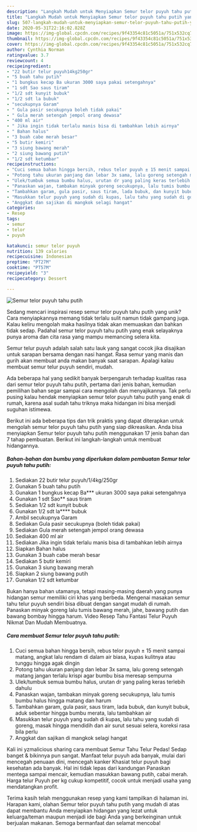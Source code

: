 ```yaml
---
description: "Langkah Mudah untuk Menyiapkan Semur telor puyuh tahu putih yang Menggugah Selera"
title: "Langkah Mudah untuk Menyiapkan Semur telor puyuh tahu putih yang Menggugah Selera"
slug: 507-langkah-mudah-untuk-menyiapkan-semur-telor-puyuh-tahu-putih-yang-menggugah-selera
date: 2020-05-31T22:16:02.828Z
image: https://img-global.cpcdn.com/recipes/9f43354c81c5051a/751x532cq70/semur-telor-puyuh-tahu-putih-foto-resep-utama.jpg
thumbnail: https://img-global.cpcdn.com/recipes/9f43354c81c5051a/751x532cq70/semur-telor-puyuh-tahu-putih-foto-resep-utama.jpg
cover: https://img-global.cpcdn.com/recipes/9f43354c81c5051a/751x532cq70/semur-telor-puyuh-tahu-putih-foto-resep-utama.jpg
author: Cynthia Norman
ratingvalue: 3.7
reviewcount: 4
recipeingredient:
- "22 butir telur puyuh14kg250gr"
- "5 buah tahu putih"
- "1 bungkus kecap Ba ukuran 3000 saya pakai setengahnya"
- "1 sdt Sao saus tiram"
- "1/2 sdt kunyit bubuk"
- "1/2 sdt la bubuk"
- "secukupnya Garam"
- " Gula pasir secukupnya boleh tidak pakai"
- " Gula merah setengah jempol orang dewasa"
- "400 ml air"
- " Jika ingin tidak terlalu manis bisa di tambahkan lebih airnya"
- " Bahan halus"
- "3 buah cabe merah besar"
- "5 butir kemiri"
- "3 siung bawang merah"
- "2 siung bawang putih"
- "1/2 sdt ketumbar"
recipeinstructions:
- "Cuci semua bahan hingga bersih, rebus telor puyuh ± 15 menit sampai matang, angkat lalu rendam di dalam air biasa, kupas kulitnya atau tunggu hingga agak dingin"
- "Potong tahu ukuran panjang dan lebar 3x sama, lalu goreng setengah matang jangan terlalu krispi agar bumbu bisa meresap sempurna"
- "Ulek/tumbuk semua bumbu halus, urutan dr yang paling keras terlebih dahulu"
- "Panaskan wajan, tambakan minyak goreng secukupnya, lalu tumis bumbu halus hingga matang dan harum"
- "Tambahkan garam, gula pasir, saus tiram, lada bubuk, dan kunyit bubuk, aduk sebentar hingga bumbu merata, lalu tambahkan air"
- "Masukkan telur puyuh yang sudah di kupas, lalu tahu yang sudah di goreng, masak hingga mendidih dan air surut sesuai selera, koreksi rasa bila perlu"
- "Anggkat dan sajikan di mangkok selagi hangat"
categories:
- Resep
tags:
- semur
- telor
- puyuh

katakunci: semur telor puyuh 
nutrition: 139 calories
recipecuisine: Indonesian
preptime: "PT27M"
cooktime: "PT57M"
recipeyield: "3"
recipecategory: Dessert

---
```



![Semur telor puyuh tahu putih](https://img-global.cpcdn.com/recipes/9f43354c81c5051a/751x532cq70/semur-telor-puyuh-tahu-putih-foto-resep-utama.jpg)

Sedang mencari inspirasi resep semur telor puyuh tahu putih yang unik? Cara menyiapkannya memang tidak terlalu sulit namun tidak gampang juga. Kalau keliru mengolah maka hasilnya tidak akan memuaskan dan bahkan tidak sedap. Padahal semur telor puyuh tahu putih yang enak selayaknya punya aroma dan cita rasa yang mampu memancing selera kita.

Semur telur puyuh adalah salah satu lauk yang sangat cocok jika disajikan untuk sarapan bersama dengan nasi hangat. Rasa semur yang manis dan gurih akan membuat anda makan banyak saat sarapan. Apalagi kalau membuat semur telur puyuh sendiri, mudah.

Ada beberapa hal yang sedikit banyak berpengaruh terhadap kualitas rasa dari semur telor puyuh tahu putih, pertama dari jenis bahan, kemudian pemilihan bahan segar sampai cara mengolah dan menyajikannya. Tak perlu pusing kalau hendak menyiapkan semur telor puyuh tahu putih yang enak di rumah, karena asal sudah tahu triknya maka hidangan ini bisa menjadi suguhan istimewa.


Berikut ini ada beberapa tips dan trik praktis yang dapat diterapkan untuk mengolah semur telor puyuh tahu putih yang siap dikreasikan. Anda bisa menyiapkan Semur telor puyuh tahu putih menggunakan 17 jenis bahan dan 7 tahap pembuatan. Berikut ini langkah-langkah untuk membuat hidangannya.

<!--inarticleads1-->

##### Bahan-bahan dan bumbu yang diperlukan dalam pembuatan Semur telor puyuh tahu putih:

1. Sediakan 22 butir telur puyuh/1/4kg/250gr
1. Gunakan 5 buah tahu putih
1. Gunakan 1 bungkus kecap Ba*** ukuran 3000 saya pakai setengahnya
1. Gunakan 1 sdt Sao** saus tiram
1. Sediakan 1/2 sdt kunyit bubuk
1. Gunakan 1/2 sdt la**** bubuk
1. Ambil secukupnya Garam
1. Sediakan  Gula pasir secukupnya (boleh tidak pakai)
1. Sediakan  Gula merah setengah jempol orang dewasa
1. Sediakan 400 ml air
1. Sediakan  Jika ingin tidak terlalu manis bisa di tambahkan lebih airnya
1. Siapkan  Bahan halus
1. Gunakan 3 buah cabe merah besar
1. Sediakan 5 butir kemiri
1. Gunakan 3 siung bawang merah
1. Siapkan 2 siung bawang putih
1. Gunakan 1/2 sdt ketumbar


Bukan hanya bahan utamanya, tetapi masing-masing daerah yang punya hidangan semur memiliki ciri khas yang berbeda. Mengenai masakan semur tahu telur puyuh sendiri bisa dibuat dengan sangat mudah di rumah. Panaskan minyak goreng lalu tumis bawang merah, jahe, bawang putih dan bawang bombay hingga harum. Video Resep Tahu Fantasi Telur Puyuh Nikmat Dan Mudah Membuatnya. 

<!--inarticleads2-->

##### Cara membuat Semur telor puyuh tahu putih:

1. Cuci semua bahan hingga bersih, rebus telor puyuh ± 15 menit sampai matang, angkat lalu rendam di dalam air biasa, kupas kulitnya atau tunggu hingga agak dingin
1. Potong tahu ukuran panjang dan lebar 3x sama, lalu goreng setengah matang jangan terlalu krispi agar bumbu bisa meresap sempurna
1. Ulek/tumbuk semua bumbu halus, urutan dr yang paling keras terlebih dahulu
1. Panaskan wajan, tambakan minyak goreng secukupnya, lalu tumis bumbu halus hingga matang dan harum
1. Tambahkan garam, gula pasir, saus tiram, lada bubuk, dan kunyit bubuk, aduk sebentar hingga bumbu merata, lalu tambahkan air
1. Masukkan telur puyuh yang sudah di kupas, lalu tahu yang sudah di goreng, masak hingga mendidih dan air surut sesuai selera, koreksi rasa bila perlu
1. Anggkat dan sajikan di mangkok selagi hangat


Kali ini yzmalicious sharing cara membuat Semur Tahu Telur Pedas! Sedap banget &amp; bikinnya pun sangat. Manfaat telur puyuh ada banyak, mulai dari mencegah penuaan dini, mencegah kanker Khasiat telur puyuh bagi kesehatan ada banyak. Hal ini tidak lepas dari kandungan Panaskan mentega sampai mencair, kemudian masukkan bawang putih, cabai merah. Harga telur Puyuh per kg cukup kompetitif, cocok untuk menjadi usaha yang mendatangkan profit. 

Terima kasih telah menggunakan resep yang kami tampilkan di halaman ini. Harapan kami, olahan Semur telor puyuh tahu putih yang mudah di atas dapat membantu Anda menyiapkan hidangan yang lezat untuk keluarga/teman maupun menjadi ide bagi Anda yang berkeinginan untuk berjualan makanan. Semoga bermanfaat dan selamat mencoba!
